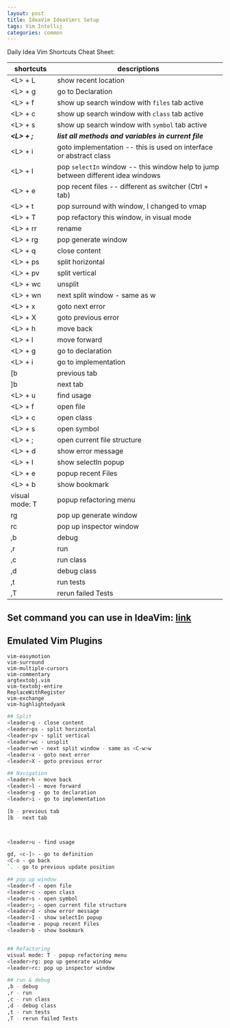 ```yaml
---
layout: post
title: IdeaVim IdeaVimrc Setup
tags: Vim Intellij
categories: common
---
```


Daily Idea Vim Shortcuts Cheat Sheet:

| shortcuts  | descriptions   |
|---|---|
| \<L\> + L  | show recent location  |
| \<L\> + g  | go to Declaration|
| \<L\> + f  | show up search window with  `files` tab active |
| \<L\> + c  | show up search window with `class` tab active |
| \<L\> + s  | show up search window with `symbol` tab active |
| ***\<L\> + ;***  | ***list all methods and variables in current file*** |
| \<L\> + i  | goto implementation -- this is used on interface or abstract class |
| \<L\> + I  | pop `selectIn` window -- this window help to jump between different idea windows |
| \<L\> + e  | pop recent files -- different as switcher (Ctrl + tab)|
| \<L\> + t  | pop surround with window, I changed to vmap |
| \<L\> + T  | pop refactory this window, in visual mode |
| \<L\> + rr  | rename |
| \<L\> + rg  | pop generate window|
| \<L\> + q | close content|
| \<L\> + ps|  split horizontal |
| \<L\> + pv|  split vertical |
| \<L\> + wc|  unsplit |
| \<L\> + wn|  next split window - same as <C-w>w |
| \<L\> + x | goto next error | 
| \<L\> + X | goto previous error |
| \<L\> + h | move back |
| \<L\> + l | move forward |
| \<L\> + g | go to declaration |
| \<L\> + i | go to implementation |
|[b | previous tab |
|]b | next tab |
|\<L\> + u | find usage |
|\<L\> + f | open file |
|\<L\> + c | open class |
|\<L\> + s | open symbol |
|\<L\> + ; | open current file structure |
|\<L\> + d | show error message |
|\<L\> + I | show selectIn popup |
|\<L\> + e | popup recent Files |
|\<L\> + b | show bookmark |
|visual mode: T | popup refactoring menu |
|<leader>rg | pop up generate window |
|<leader>rc | pop up inspector window|
|,b | debug |
|,r | run |
|,c | run class |
|,d | debug class |
|,t | run tests |
|,T | rerun failed Tests |

## Set command you can use in IdeaVim: [link](https://github.com/JetBrains/ideavim/wiki/%22set%22-commands)

## Emulated Vim Plugins
    
    vim-easymotion
    vim-surround
    vim-multiple-cursors
    vim-commentary
    argtextobj.vim
    vim-textobj-entire
    ReplaceWithRegister
    vim-exchange
    vim-highlightedyank

~~~bash
## Split
<leader>q - close content
<leader>ps - split horizontal
<leader>pv - split vertical
<leader>wc - unsplit
<leader>wn - next split window - same as <C-w>w
<leader>x - goto next error
<leader>X - goto previous error

## Navigation
<leader>h - move back
<leader>l - move forward
<leader>g - go to declaration
<leader>i - go to implementation

[b - previous tab
]b - next tab



<leader>u - find usage

gd, <c-]> - go to definition
<C-o - go back
`. - go to previous update position

## pop up window
<leader>f - open file
<leader>c - open class
<leader>s - open symbol
<leader>; - open current file structure
<leader>d - show error message
<leader>I - show selectIn popup
<leader>e - popup recent Files
<leader>b - show bookmark 


## Refactoring
visual mode: T - popup refactoring menu
<leader>rg: pop up generate window
<leader>rc: pop up inspector window

## run & debug
,b - debug
,r - run 
,c - run class
,d - debug class
,t - run tests
,T - rerun failed Tests
~~~
